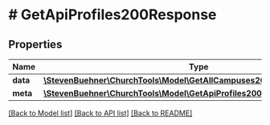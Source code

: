 # # GetApiProfiles200Response

## Properties

Name | Type | Description | Notes
------------ | ------------- | ------------- | -------------
**data** | [**\StevenBuehner\ChurchTools\Model\GetAllCampuses200ResponseDataInner[]**](GetAllCampuses200ResponseDataInner.md) |  | [optional]
**meta** | [**\StevenBuehner\ChurchTools\Model\GetApiProfiles200ResponseMeta**](GetApiProfiles200ResponseMeta.md) |  | [optional]

[[Back to Model list]](../../README.md#models) [[Back to API list]](../../README.md#endpoints) [[Back to README]](../../README.md)
